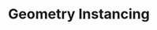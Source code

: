 ---
layout: post
id: 'geometry-instancing'
title: 'Geometry Instancing'
description: ''
prevDemoId: 'textured-cube'
prevDemoTitle: 'Textured Cube'
nextDemoId: 'gltf-hello-triangle'
nextDemoTitle: 'Hello glTF Triangle'
---